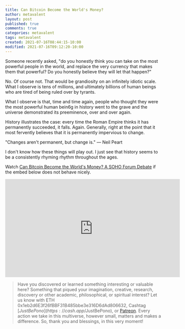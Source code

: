 ```yaml
---
title: Can Bitcoin Become the World's Money?
author: metavalent
layout: post
published: true
comments: true
categories: metavalent
tags: metavalent
created: 2021-07-16T08:44:15-10:00
modified: 2021-07-16T09:12:20-10:00
---
```


Someone recently asked, "do you honestly think you can take on the most powerful people in the world, and replace the very currency that makes them that powerful? Do you honestly believe they will let that happen?"

No. Of course not. That would be grandiosity on an infinitely idiotic scale. What I observe is tens of millions, and ultimately billions of human beings who are tired of being ruled over by tyrants.

What I observe is that, time and time again, people who thought they were the most powerful human bein6g in history went to the grave and the universe demonstrated its preeminence, over and over again.

History illustrates the case: every time the Roman Empire thinks it has permanently succeeded, it falls. Again. Generally, right at the point that it most fervently believes that it is permanently impervious to change.

"Changes aren't permanent, but change is." &mdash; Neil Peart

I don't know how these things will play out. I just see that history seems to be a consistently rhyming rhythm throughout the ages.

Watch [Can Bitcoin Become the World's Money? A SOHO Forum Debate](https://youtu.be/Ky7lB_tKVz0) if the embed below does not behave nicely. 

<div class="embed-container"><iframe width="560" height="315" src="https://www.youtube.com/embed/Ky7lB_tKVz0" title="YouTube video player" frameborder="0" allow="accelerometer; autoplay; clipboard-write; encrypted-media; gyroscope; picture-in-picture" allowfullscreen></iframe></div>

> Have you discovered or learned something interesting or valuable here? Something that piqued your imagination, creative, research, discovery or other academic, philosophical, or spiritual interest? Let us know with ETH 0x1eb2d6E3f26fBBF31B485bbe3e316D6dAd806632, Cashtag [$JustBePono](https://cash.app/$JustBePono), or [Patreon](https://patreon.com/metavalent). Every action we take in this multiverse, however small, matters and makes a difference. So, thank you and blessings, in this very moment!

